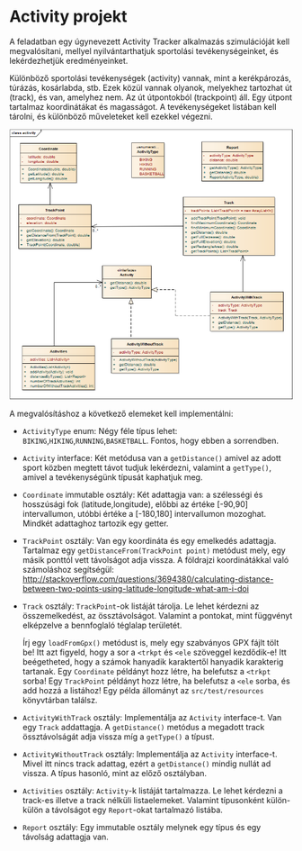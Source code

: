 # Activity projekt

A feladatban egy úgynevezett Activity Tracker alkalmazás szimulációját kell 
megvalósítani, mellyel nyilvántarthatjuk sportolási tevékenységeinket, és lekérdezhetjük 
eredményeinket.

Különböző sportolási tevékenységek (activity) vannak, mint a kerékpározás, túrázás, kosárlabda, stb.
Ezek közül vannak olyanok, melyekhez tartozhat út (track), és van, amelyhez nem. Az út útpontokból (trackpoint)
áll. Egy útpont tartalmaz koordinátákat és magasságot. A tevékenységeket listában kell tárolni, és
különböző műveleteket kell ezekkel végezni.

![UML osztálydiagram](images/activity.png)
 
A megvalósításhoz a következő elemeket kell implementálni:

* `ActivityType` enum:
   Négy féle típus lehet: `BIKING`,`HIKING`,`RUNNING`,`BASKETBALL`. Fontos, hogy
   ebben a sorrendben.

* `Activity` interface:
   Két metódusa van a `getDistance()` amivel az adott sport közben megtett távot
   tudjuk lekérdezni, valamint a `getType()`, amivel a tevékenységünk típusát kaphatjuk meg.

* `Coordinate` immutable osztály:
   Két adattagja van: a szélességi és hosszúsági fok (latitude,longitude), előbbi
   az értéke [-90,90] intervallumon, utóbbi értéke a [-180,180] intervallumon mozoghat.
   Mindkét adattaghoz tartozik egy getter.

* `TrackPoint` osztály:
   Van egy koordináta és egy emelkedés adattagja. Tartalmaz egy `getDistanceFrom(TrackPoint point)` 
   metódust mely, egy másik ponttól vett távolságot adja vissza. A földrajzi koordinátákkal való számoláshoz
   segítségül:
   http://stackoverflow.com/questions/3694380/calculating-distance-between-two-points-using-latitude-longitude-what-am-i-doi
   
* `Track` osztály:
   `TrackPoint`-ok listáját tárolja. Le lehet kérdezni az összemelkedést, az össztávolságot.
   Valamint a pontokat, mint függvényt elképzelve a bennfoglaló téglalap területét.
   
   Írj egy `loadFromGpx()` metódust is, mely egy szabványos GPX fájlt tölt be!
   Itt azt figyeld, hogy a sor a `<trkpt` és `<ele` szöveggel kezdődik-e!
   Itt beégetheted, hogy a számok hanyadik karaktertől hanyadik karakterig tartanak.
   Egy `Coordinate` példányt hozz létre, ha belefutsz a `<trkpt` sorba!
   Egy `TrackPoint` példányt hozz létre, ha belefutsz a `<ele` sorba, és add hozzá
   a listához! Egy példa állományt az `src/test/resources` könyvtárban találsz.

* `ActivityWithTrack` osztály:
   Implementálja az `Activity` interface-t. Van egy `Track` addattagja. A `getDistance()` metódus
   a megadott track össztávolságát adja vissza míg a `getType()` a típust.

* `ActivityWithoutTrack` osztály:
   Implementálja az `Activity` interface-t. Mivel itt nincs track adattag, ezért a `getDistance()` 
   mindig nullát ad vissza. A típus hasonló, mint az előző osztályban.
   
* `Activities` osztály:
   `Activity`-k listáját tartalmazza. Le lehet kérdezni a track-es illetve a track nélküli
   listaelemeket. Valamint típusonként külön-külön a távolságot egy `Report`-okat tartalmazó listába.

   
* `Report` osztály:
   Egy immutable osztály melynek egy típus és egy távolság adattagja van.
   
<!-- [rating feedback=java-activity] -->   
  
   
   
